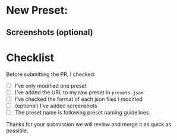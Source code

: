 # New Preset: <NAME>

<!-- comments -->

## Screenshots (optional)

<!-- Will be used in showcase -->

# Checklist 

Before submitting the PR, I checked:

- [ ] I've only modified one preset
- [ ] I've added the URL to my raw preset in `presets.json`
- [ ] I've checked the format of each json files I modified
- [ ] (optional) I've added screenshots
- [ ] The preset name is following preset naming guidelines.

Thanks for your submission we will review and merge it as quick as possible.
